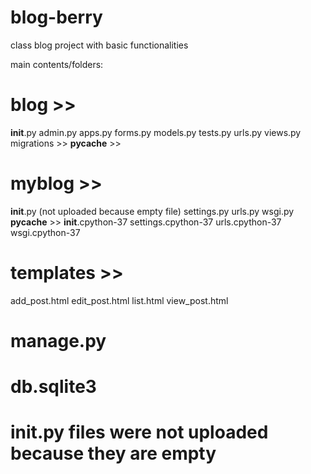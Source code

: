 # blog-berry
class blog project with basic functionalities

main contents/folders:
# blog >>
  __init__.py
  admin.py
  apps.py
  forms.py
  models.py
  tests.py
  urls.py
  views.py
  migrations >>
  __pycache__ >>
# myblog >> 
  __init__.py (not uploaded because empty file)
  settings.py
  urls.py
  wsgi.py
  __pycache__ >> 
    __init__.cpython-37
    settings.cpython-37
    urls.cpython-37
    wsgi.cpython-37
# templates >>
  add_post.html
  edit_post.html
  list.html
  view_post.html
# manage.py
# db.sqlite3

# __init__.py files were not uploaded because they are empty
